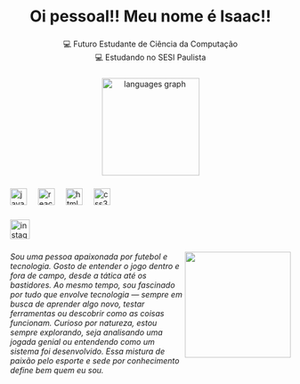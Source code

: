 <h1 align="center">Oi pessoal!! Meu nome é Isaac!!</h1>

###

<p align="center">💻 Futuro Estudante de Ciência da Computação<br>💻 Estudando no SESI Paulista</p>

###

<div align="center">
  <img src="https://github-readme-stats.vercel.app/api/top-langs?username=isaacos777brh&locale=pt-br&hide_title=false&layout=compact&card_width=320&langs_count=5&theme=yeblu&hide_border=false" height="175" alt="languages graph"  />
</div>

###

<div align="left">
  <img src="https://cdn.jsdelivr.net/gh/devicons/devicon/icons/javascript/javascript-original.svg" height="30" alt="javascript logo"  />
  <img width="12" />
  <img src="https://cdn.jsdelivr.net/gh/devicons/devicon/icons/react/react-original.svg" height="30" alt="react logo"  />
  <img width="12" />
  <img src="https://cdn.jsdelivr.net/gh/devicons/devicon/icons/html5/html5-original.svg" height="30" alt="html5 logo"  />
  <img width="12" />
  <img src="https://cdn.jsdelivr.net/gh/devicons/devicon/icons/css3/css3-original.svg" height="30" alt="css3 logo"  />
</div>

###

<div align="left">
  <a href="https://www.instagram.com/__isaacvz/" target="_blank">
    <img src="https://img.shields.io/static/v1?message=Instagram&logo=instagram&label=&color=E4405F&logoColor=white&labelColor=&style=for-the-badge" height="35" alt="instagram logo"  />
  </a>
</div>

###

<img align="right" height="190" src="https://i.pinimg.com/736x/5f/d4/6f/5fd46fb7f9f5fae0db3099a6901406cf.jpg"  />

###

<h6 align="left">Sou uma pessoa apaixonada por futebol e tecnologia. Gosto de entender o jogo dentro e fora de campo, desde a tática até os bastidores. Ao mesmo tempo, sou fascinado por tudo que envolve tecnologia — sempre em busca de aprender algo novo, testar ferramentas ou descobrir como as coisas funcionam. Curioso por natureza, estou sempre explorando, seja analisando uma jogada genial ou entendendo como um sistema foi desenvolvido. Essa mistura de paixão pelo esporte e sede por conhecimento define bem quem eu sou.</h6>

###
